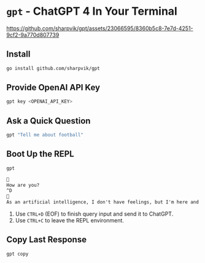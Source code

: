 # `gpt` - ChatGPT 4 In Your Terminal

https://github.com/sharpvik/gpt/assets/23066595/8360b5c8-7e7d-4251-9cf2-9a770d807739

## Install

```bash
go install github.com/sharpvik/gpt
```

## Provide OpenAI API Key

```bash
gpt key <OPENAI_API_KEY>
```

## Ask a Quick Question

```bash
gpt "Tell me about football"
```

## Boot Up the REPL

```bash
gpt
```

```txt
👾
How are you?
^D
🤖
As an artificial intelligence, I don't have feelings, but I'm here and ready to assist you!
```

1. Use `CTRL+D` (EOF) to finish query input and send it to ChatGPT.
2. Use `CTRL+C` to leave the REPL environment.

## Copy Last Response

```bash
gpt copy
```
